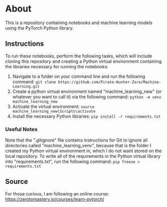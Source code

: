 # About
This is a repository containing notebooks and machine learning models using the PyTorch Python library.

## Instructions
To run these notebooks, perform the following tasks, which will include cloning this repository and creating a Python virtual environment containing the libraries necessary for running the notebooks:
1. Navigate to a folder on your command line and run the following command:
   ```git clone https://github.com/Pirate-Hunter-Zoro/Machine-Learning.git```
2. Create a python virtual environment named "machine_learning_new" (or whatever you want to call it) via the following command:
   ```python -m venv machine_learning_new```
3. Activate the virtual environment:
   ```source machine_learning_new\Scripts\activate```
4. Install the necessary Python libraries:
   ```pip install -r requirements.txt```

### Useful Notes
Note that the ".gitignore" file contains instructions for Git to ignore all directories called "machine_learning_venv", because that is the folder I created my Python virtual environment in, which I do not want stored on the local repository.
To write all of the requirements in the Python virtual library into "requirements.txt", run the following command:
```pip freeze > requirements.txt```

## Source
For those curious, I am following an online course:
https://zerotomastery.io/courses/learn-pytorch/